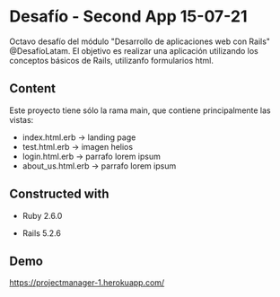 # Desafío - Second App 15-07-21

Octavo desafío del módulo "Desarrollo de aplicaciones web con Rails" @DesafíoLatam. El objetivo es realizar una aplicación utilizando los conceptos básicos de Rails, utilizanfo formularios html.

## Content

Este proyecto tiene sólo la rama main, que contiene principalmente las vistas:
* index.html.erb -> landing page 
* test.html.erb -> imagen helios
* login.html.erb -> parrafo lorem ipsum
* about_us.html.erb -> parrafo lorem ipsum

## Constructed with
* Ruby 2.6.0

* Rails 5.2.6

## Demo
https://projectmanager-1.herokuapp.com/